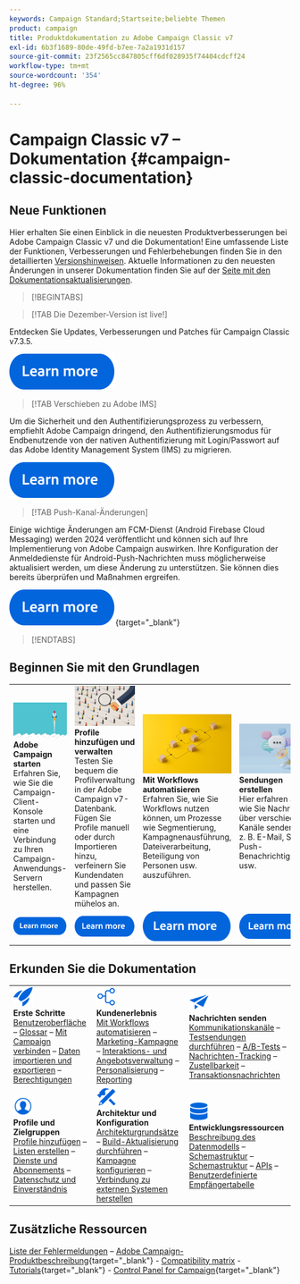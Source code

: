 ```yaml
---
keywords: Campaign Standard;Startseite;beliebte Themen
product: campaign
title: Produktdokumentation zu Adobe Campaign Classic v7
exl-id: 6b3f1689-80de-49fd-b7ee-7a2a1931d157
source-git-commit: 23f2565cc847805cff6df028935f74404cdcff24
workflow-type: tm+mt
source-wordcount: '354'
ht-degree: 96%

---
```


# Campaign Classic v7 – Dokumentation {#campaign-classic-documentation}

<!--![](platform/using/assets/do-not-localize/banner_acc_doc.jpg) -->

## Neue Funktionen

Hier erhalten Sie einen Einblick in die neuesten Produktverbesserungen bei Adobe Campaign Classic v7 und die Dokumentation! Eine umfassende Liste der Funktionen, Verbesserungen und Fehlerbehebungen finden Sie in den detaillierten [Versionshinweisen](rn/using/latest-release.md).  Aktuelle Informationen zu den neuesten Änderungen in unserer Dokumentation finden Sie auf der [Seite mit den Dokumentationsaktualisierungen](rn/using/documentation-updates.md).

>[!BEGINTABS]


>[!TAB Die Dezember-Version ist live!]

Entdecken Sie Updates, Verbesserungen und Patches für Campaign Classic v7.3.5.

[![Bild](assets/do-not-localize/learn-more-button.svg)](rn/using/latest-release.md)

>[!TAB Verschieben zu Adobe IMS]

Um die Sicherheit und den Authentifizierungsprozess zu verbessern, empfiehlt Adobe Campaign dringend, den Authentifizierungsmodus für Endbenutzende von der nativen Authentifizierung mit Login/Passwort auf das Adobe Identity Management System (IMS) zu migrieren.

[![Bild](assets/do-not-localize/learn-more-button.svg)](technotes/using/migrate-users-to-ims.md)


>[!TAB Push-Kanal-Änderungen]

Einige wichtige Änderungen am FCM-Dienst (Android Firebase Cloud Messaging) werden 2024 veröffentlicht und können sich auf Ihre Implementierung von Adobe Campaign auswirken. Ihre Konfiguration der Anmeldedienste für Android-Push-Nachrichten muss möglicherweise aktualisiert werden, um diese Änderung zu unterstützen. Sie können dies bereits überprüfen und Maßnahmen ergreifen.

[![Bild](assets/do-not-localize/learn-more-button.svg)](https://experienceleague.adobe.com/docs/campaign/technotes-ac/tn-new/push-technote.html?lang=de){target="_blank"}


>[!ENDTABS]

## Beginnen Sie mit den Grundlagen

<table style="table-layout:fixed">
  <tr style="border: 0;">
    <td>
    <a href="platform/using/launching-adobe-campaign.md"><img src="assets/do-not-localize/start-launch.png"></a></a>
    <div><strong>Adobe Campaign starten</strong><br/>Erfahren Sie, wie Sie die Campaign-Client-Konsole starten und eine Verbindung zu Ihren Campaign-Anwendungs-Servern herstellen.</div>
    </td>
    <td>
    <a href="platform/using/about-profiles.md"><img src="assets/do-not-localize/start-profiles.png"></a>
    <div><strong>Profile hinzufügen und verwalten</strong><br/>Testen Sie bequem die Profilverwaltung in der Adobe Campaign v7-Datenbank. Fügen Sie Profile manuell oder durch Importieren hinzu, verfeinern Sie Kundendaten und passen Sie Kampagnen mühelos an.</div>
    </td>
    <td>
    <a href="workflow/using/about-workflows.md"><img src="assets/do-not-localize/start-workflows.jpeg"></a>
    <div><strong>Mit Workflows automatisieren</strong><br/>Erfahren Sie, wie Sie Workflows nutzen können, um Prozesse wie Segmentierung, Kampagnenausführung, Dateiverarbeitung, Beteiligung von Personen usw. auszuführen.
    </div></td>
    <td>
    <a href="delivery/using/steps-about-delivery-creation-steps.md"><img src="assets/do-not-localize/start-deliveries.jpeg"></a>
    <div><strong>Sendungen erstellen</strong><br/>Hier erfahren Sie, wie Sie Nachrichten über verschiedene Kanäle senden, z. B. E-Mail, SMS, Push-Benachrichtigungen usw.</div>
    </td>
  </tr>
  <tr style="border: 0;">
    <td align="center"><a href="platform/using/launching-adobe-campaign.md"><img src="assets/do-not-localize/learn-more-button.svg"></a></td>
    <td align="center"><a href="platform/using/about-profiles.md"><img src="assets/do-not-localize/learn-more-button.svg"></a></td>
    <td align="center"><a href="workflow/using/about-workflows.md"><img src="assets/do-not-localize/learn-more-button.svg"></a></td>
    <td align="center"><a href="delivery/using/steps-about-delivery-creation-steps.md"><img src="assets/do-not-localize/learn-more-button.svg"></a></td>
    </tr>
</table>

## Erkunden Sie die Dokumentation

<table style="table-layout:auto">
  <tr style="border: 0;">
    <td>
      <img src="assets/do-not-localize/icon-start.svg" width="35px">
<br/>
<strong>Erste Schritte</strong><br/><a href="platform/using/adobe-campaign-workspace.md">Benutzeroberfläche</a> – <a href="platform/using/ac-glossary.md">Glossar</a> – <a href="platform/using/launching-adobe-campaign.md">Mit Campaign verbinden</a> – <a href="platform/using/get-started-data-import-export.md">Daten importieren und exportieren</a> – <a href="platform/using/access-management.md">Berechtigungen</a>
    </td>
    <td>
      <img src="assets/do-not-localize/icon-experience.svg" width="35px">
<br/>
<strong>Kundenerlebnis</strong><br/><a href="workflow/using/about-workflows.md">Mit Workflows automatisieren</a> – <a href="campaign/using/setting-up-marketing-campaigns.md">Marketing-Kampagne</a> – <a href="interaction/using/interaction-and-offer-management.md">Interaktions- und Angebotsverwaltung</a> – <a href="delivery/using/about-personalization.md">Personalisierung</a> – <a href="reporting/using/about-adobe-campaign-reporting-tools.md">Reporting</a>
    </td>
    <td>
      <img src="assets/do-not-localize/icon-send.svg" width="35px">
<br/>
<strong>Nachrichten senden</strong><br/><a href="delivery/using/communication-channels.md">Kommunikationskanäle</a> – <a href="delivery/using/steps-about-delivery-creation-steps.md#sending-a-proof">Testsendungen durchführen</a> – <a href="delivery/using/get-started-a-b-testing.md">A/B-Tests</a> – <a href="delivery/using/about-message-tracking.md">Nachrichten-Tracking</a> – <a href="delivery/using/about-deliverability.md">Zustellbarkeit</a> – <a href="message-center/using/about-transactional-messaging.md">Transaktionsnachrichten</a>
    </td>
  </tr>
  <tr style="border: 0;">
    <td>
      <img src="assets/do-not-localize/icon_profile-audience.svg" width="35px">
<br/>
<strong>Profile und Zielgruppen</strong><br/><a href="platform/using/adding-profiles.md">Profile hinzufügen</a> – <a href="platform/using/creating-and-managing-lists.md">Listen erstellen</a> – <a href="delivery/using/about-services-and-subscriptions.md">Dienste und Abonnements</a> – <a href="platform/using/privacy-management.md">Datenschutz und Einverständnis</a>
    </td>
    <td>
      <img src="assets/do-not-localize/icon-configure.svg" width="35px">
<br/>
<strong>Architektur und Konfiguration</strong><br/><a href="production/using/general-architecture.md">Architekturgrundsätze</a> – <a href="production/using/build-upgrade.md">Build-Aktualisierung durchführen</a> – <a href="production/using/configuration.md">Kampagne konfigurieren</a> – <a href="installation/using/external-accounts.md">Verbindung zu externen Systemen herstellen</a>
    </td>
    <td>
      <img src="assets/do-not-localize/icon-dev.svg" width="35px">
<br/>
<strong>Entwicklungsressourcen</strong><br/><a href="configuration/using/about-data-model.md">Beschreibung des Datenmodells</a> – <a href="configuration/using/about-schema-reference.md">Schemastruktur</a> – <a href="configuration/using/editing-forms.md">Schemastruktur</a> – <a href="configuration/using/about-web-services.md">APIs</a> – <a href="https://experienceleague.adobe.com/developer/campaign-api/api/index.html&gt;JSAPI-Referenzdokumentation&lt;/a&gt; - &lt;a href=&quot;&quot;&gt;" configuration/using/about-custom-recipient-table.md">Benutzerdefinierte Empfängertabelle</a>
    </td>
  </tr>
</table>

## Zusätzliche Ressourcen

[Liste der Fehlermeldungen](https://experienceleague.adobe.com/developer/campaign-errors/error_codes.html?lang=de) – [Adobe Campaign-Produktbeschreibung](https://helpx.adobe.com/de/legal/product-descriptions/adobe-campaign-managed-cloud-services.html){target="_blank"} - [Compatibility matrix](rn/using/compatibility-matrix.md) - [Tutorials](https://experienceleague.adobe.com/docs/campaign-classic-learn/tutorials/overview.html?lang=de){target="_blank"} - [Control Panel for Campaign](https://experienceleague.adobe.com/docs/control-panel/using/discover-control-panel/key-features.html?lang=de){target="_blank"}
